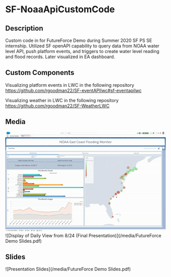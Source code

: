 # SF-NoaaApiCustomCode

## Description

Custom code in for FutureForce Demo during Summer 2020 SF PS SE internship.  Utilized SF openAPI capability to query data from NOAA water level API, push platform events, and triggers to create water level reading and flood records.  Later visualized in EA dashboard.

## Custom Components

Visualizing platform events in LWC in the following repository https://github.com/rgoodman22/SF-eventAPIlwc#sf-eventapilwc

Visualizing weather in LWC in the following repository https://github.com/rgoodman22/SF-WeatherLWC

## Media
![Display of Wilmington during Hurricane Isais](/media/dashboardWilmington.gif)
![Display of Daily View from 8/24 (Final Presentation)](/media/FutureForce Demo Slides.pdf)

## Slides
![Presentation Slides](/media/FutureForce Demo Slides.pdf)


